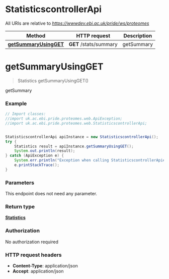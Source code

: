 # StatisticscontrollerApi

All URIs are relative to *https://wwwdev.ebi.ac.uk/pride/ws/proteomes*

Method | HTTP request | Description
------------- | ------------- | -------------
[**getSummaryUsingGET**](StatisticscontrollerApi.md#getSummaryUsingGET) | **GET** /stats/summary | getSummary


<a name="getSummaryUsingGET"></a>
# **getSummaryUsingGET**
> Statistics getSummaryUsingGET()

getSummary

### Example
```java
// Import classes:
//import uk.ac.ebi.pride.proteomes.web.ApiException;
//import uk.ac.ebi.pride.proteomes.web.StatisticscontrollerApi;


StatisticscontrollerApi apiInstance = new StatisticscontrollerApi();
try {
    Statistics result = apiInstance.getSummaryUsingGET();
    System.out.println(result);
} catch (ApiException e) {
    System.err.println("Exception when calling StatisticscontrollerApi#getSummaryUsingGET");
    e.printStackTrace();
}
```

### Parameters
This endpoint does not need any parameter.

### Return type

[**Statistics**](Statistics.md)

### Authorization

No authorization required

### HTTP request headers

 - **Content-Type**: application/json
 - **Accept**: application/json

